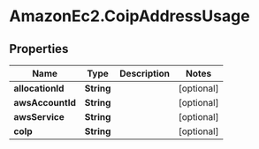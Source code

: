 # AmazonEc2.CoipAddressUsage

## Properties

Name | Type | Description | Notes
------------ | ------------- | ------------- | -------------
**allocationId** | **String** |  | [optional] 
**awsAccountId** | **String** |  | [optional] 
**awsService** | **String** |  | [optional] 
**coIp** | **String** |  | [optional] 


